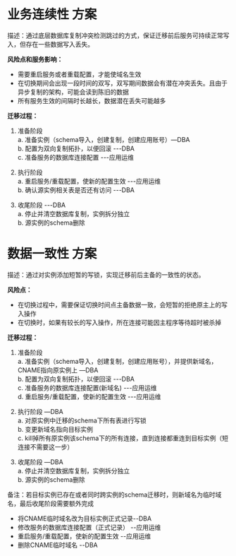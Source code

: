 # 业务连续性 方案

描述：通过底层数据库复制冲突检测跳过的方式，保证迁移前后服务可持续正常写入，但存在一些数据写入丢失。   

**风险点和服务影响：**
* 需要重启服务或者重载配置，才能使域名生效
* 在切换期间会出现一段时间的双写，双写期间数据会有潜在冲突丢失。且由于异步复制的架构，可能会读到陈旧的数据
* 所有服务生效的间隔时长越长，数据潜在丢失可能越多

**迁移过程：**
1. 准备阶段    
    a. 准备实例（schema导入，创建复制，创建应用账号）—DBA   
    b. 配置为双向复制拓扑，以便回滚 ---DBA   
    c. 准备服务的数据库连接配置 ---应用运维   

2. 执行阶段   
    a. 重启服务/重载配置，使新的配置生效 ---应用运维   
    b. 确认源实例相关表是否还有访问 ---DBA   

3. 收尾阶段 ---DBA   
    a. 停止并清空数据库复制，实例拆分独立   
    b. 源实例的schema删除   


# 数据一致性 方案

描述：通过对实例添加短暂的写锁，实现迁移前后主备的一致性的状态。

**风险点：**
* 在切换过程中，需要保证切换时间点主备数据一致，会短暂的拒绝原主上的写入操作
* 在切换时，如果有较长的写入操作，所在连接可能因主程序等待超时被杀掉

**迁移过程：**
1. 准备阶段   
    a. 准备实例（schema导入，创建复制，创建应用账号），并提供新域名，CNAME指向原实例上  —DBA   
    b. 配置为双向复制拓扑，以便回滚 ---DBA   
    c. 准备服务的数据库连接配置(新域名) ---应用运维   
    d. 重启服务/重载配置，使新的配置生效 ---应用运维   
    
2. 执行阶段  —DBA   
    a. 对原实例中迁移的schema下所有表进行写锁   
    b. 变更新域名指向目标实例   
    c. kill掉所有原实例该schema下的所有连接，直到连接都重连到目标实例（短连接不需要这一步）   
    
3. 收尾阶段   —DBA   
    a. 停止并清空数据库复制，实例拆分独立   
    b. 源实例的schema删除   


备注：若目标实例已存在或者同时跨实例的schema迁移时，则新域名为临时域名，最后收尾阶段需要额外完成
* 将CNAME临时域名改为目标实例正式记录--DBA
* 修改服务的数据库连接配置（正式记录） --应用运维
* 重启服务/重载配置，使新的配置生效  --应用运维
* 删除CNAME临时域名 --DBA
